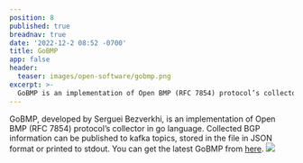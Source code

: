 ```yaml
---
position: 8
published: true
breadnav: true
date: '2022-12-2 08:52 -0700'
title: GoBMP
app: false
header:
  teaser: images/open-software/gobmp.png
excerpt: >-
  GoBMP is an implementation of Open BMP (RFC 7854) protocol’s collector in go language. Collected BGP information can be published to kafka topics, stored in the file in JSON format or printed to stdout.
---
```


GoBMP, developed by Serguei Bezverkhi, is an implementation of Open BMP (RFC 7854) protocol’s collector in go language. Collected BGP information can be published to kafka topics, stored in the file in JSON format or printed to stdout.
You can get the latest GoBMP from [here](https://github.com/sbezverk/gobmp).
<img src="https://github.com/sbezverk/gobmp/blob/master/Hudson_Go_BMP_logo.png?raw=true">
